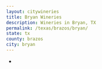 ```yaml
---
layout: citywineries
title: Bryan Wineries
description: Wineries in Bryan, TX
permalink: /texas/brazos/bryan/
state: tx
county: brazos
city: bryan
---
```

-
